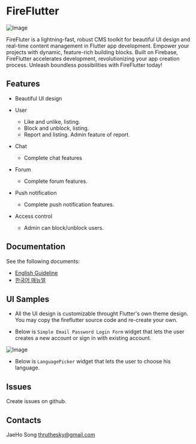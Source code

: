 # FireFlutter


![Image](https://github.com/thruthesky/fireflutter/blob/main/docs/assets/images/fireflutter_title_image.png?raw=true)

FireFluter is a lightning-fast, robust CMS toolkit for beautiful UI design and real-time content management in Flutter app development. Empower your projects with dynamic, feature-rich building blocks. Built on Firebase, FireFlutter accelerates development, revolutionizing your app creation process. Unleash boundless possibilities with FireFlutter today!

## Features

- Beautiful UI design

- User
  - Like and unlike, listing.
  - Block and unblock, listing.
  - Report and listing. Admin feature of report.

- Chat
  - Complete chat features

- Forum
  - Complete forum features.

- Push notification
  - Complete push notification features.

- Access control
  - Admin can block/unblock users.



## Documentation

See the following documents:

- [English Guideline](https://thruthesky.github.io/fireflutter/english/)
- [한국어 매뉴얼](https://thruthesky.github.io/fireflutter/korean/)

## UI Samples

- All the UI design is customizable throught Flutter's own theme design. You may copy the fireflutter source code and re-create your own.

- Below is `Simple Email Password Login Form` widget that lets the user creates a new account or sign in with existing account.

![Image](https://github.com/thruthesky/fireflutter/blob/main/docs/assets/images/simple_email_password_login_form.jpg?raw=true)


- Below is `LanguagePicker` widget that lets the user to choose his language.


## Issues

Create issues on github.


## Contacts

JaeHo Song
thruthesky@gmail.com

